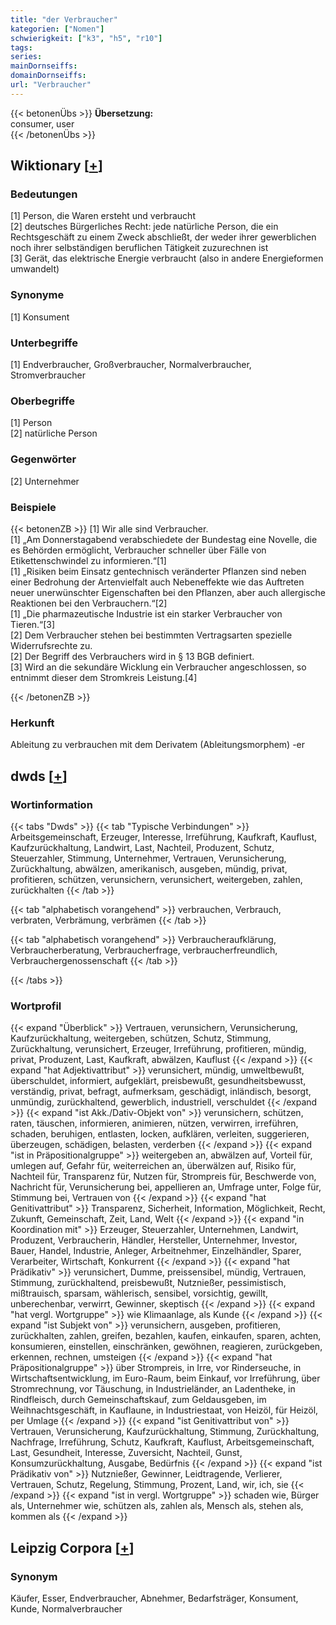 ```yaml
---
title: "der Verbraucher"
kategorien: ["Nomen"]
schwierigkeit: ["k3", "h5", "r10"]
tags:
series:
mainDornseiffs:
domainDornseiffs:
url: "Verbraucher"
---
```


{{< betonenÜbs >}}
**Übersetzung:**  
consumer, user  
{{< /betonenÜbs >}}

## Wiktionary [[+](https://de.wiktionary.org/wiki/Verbraucher)]

### Bedeutungen
[1] Person, die Waren ersteht und verbraucht  
[2] deutsches Bürgerliches Recht: jede natürliche Person, die ein Rechtsgeschäft zu einem Zweck abschließt, der weder ihrer gewerblichen noch ihrer selbständigen beruflichen Tätigkeit zuzurechnen ist  
[3] Gerät, das elektrische Energie verbraucht (also in andere Energieformen umwandelt)  

### Synonyme
[1] Konsument  

### Unterbegriffe
[1] Endverbraucher, Großverbraucher, Normalverbraucher, Stromverbraucher  

### Oberbegriffe
[1] Person  
[2] natürliche Person  

### Gegenwörter
[2] Unternehmer  

### Beispiele
{{< betonenZB >}}
[1] Wir alle sind Verbraucher.  
[1] „Am Donnerstagabend verabschiedete der Bundestag eine Novelle, die es Behörden ermöglicht, Verbraucher schneller über Fälle von Etikettenschwindel zu informieren.“[1]  
[1] „Risiken beim Einsatz gentechnisch veränderter Pflanzen sind neben einer Bedrohung der Artenvielfalt auch Nebeneffekte wie das Auftreten neuer unerwünschter Eigenschaften bei den Pflanzen, aber auch allergische Reaktionen bei den Verbrauchern.“[2]  
[1] „Die pharmazeutische Industrie ist ein starker Verbraucher von Tieren.“[3]  
[2] Dem Verbraucher stehen bei bestimmten Vertragsarten spezielle Widerrufsrechte zu.  
[2] Der Begriff des Verbrauchers wird in § 13 BGB definiert.  
[3] Wird an die sekundäre Wicklung ein Verbraucher angeschlossen, so entnimmt dieser dem Stromkreis Leistung.[4]  

{{< /betonenZB >}}
### Herkunft
Ableitung zu verbrauchen mit dem Derivatem (Ableitungsmorphem) -er  



## dwds [[+](https://www.dwds.de/wb/Verbraucher)]

### Wortinformation
{{< tabs "Dwds" >}}
{{< tab "Typische Verbindungen" >}}
Arbeitsgemeinschaft, Erzeuger, Interesse, Irreführung, Kaufkraft, Kauflust, Kaufzurückhaltung, Landwirt, Last, Nachteil, Produzent, Schutz, Steuerzahler, Stimmung, Unternehmer, Vertrauen, Verunsicherung, Zurückhaltung, abwälzen, amerikanisch, ausgeben, mündig, privat, profitieren, schützen, verunsichern, verunsichert, weitergeben, zahlen, zurückhalten
{{< /tab >}}

{{< tab "alphabetisch vorangehend" >}}
verbrauchen, Verbrauch, verbraten, Verbrämung, verbrämen
{{< /tab >}}

{{< tab "alphabetisch vorangehend" >}}
Verbraucheraufklärung, Verbraucherberatung, Verbraucherfrage, verbraucherfreundlich, Verbrauchergenossenschaft
{{< /tab >}}

{{< /tabs >}}

### Wortprofil
{{< expand "Überblick" >}} Vertrauen, verunsichern, Verunsicherung, Kaufzurückhaltung, weitergeben, schützen, Schutz, Stimmung, Zurückhaltung, verunsichert, Erzeuger, Irreführung, profitieren, mündig, privat, Produzent, Last, Kaufkraft, abwälzen, Kauflust {{< /expand >}}
{{< expand "hat Adjektivattribut" >}} verunsichert, mündig, umweltbewußt, überschuldet, informiert, aufgeklärt, preisbewußt, gesundheitsbewusst, verständig, privat, befragt, aufmerksam, geschädigt, inländisch, besorgt, unmündig, zurückhaltend, gewerblich, industriell, verschuldet {{< /expand >}}
{{< expand "ist Akk./Dativ-Objekt von" >}} verunsichern, schützen, raten, täuschen, informieren, animieren, nützen, verwirren, irreführen, schaden, beruhigen, entlasten, locken, aufklären, verleiten, suggerieren, überzeugen, schädigen, belasten, verderben {{< /expand >}}
{{< expand "ist in Präpositionalgruppe" >}} weitergeben an, abwälzen auf, Vorteil für, umlegen auf, Gefahr für, weiterreichen an, überwälzen auf, Risiko für, Nachteil für, Transparenz für, Nutzen für, Strompreis für, Beschwerde von, Nachricht für, Verunsicherung bei, appellieren an, Umfrage unter, Folge für, Stimmung bei, Vertrauen von {{< /expand >}}
{{< expand "hat Genitivattribut" >}} Transparenz, Sicherheit, Information, Möglichkeit, Recht, Zukunft, Gemeinschaft, Zeit, Land, Welt {{< /expand >}}
{{< expand "in Koordination mit" >}} Erzeuger, Steuerzahler, Unternehmen, Landwirt, Produzent, Verbraucherin, Händler, Hersteller, Unternehmer, Investor, Bauer, Handel, Industrie, Anleger, Arbeitnehmer, Einzelhändler, Sparer, Verarbeiter, Wirtschaft, Konkurrent {{< /expand >}}
{{< expand "hat Prädikativ" >}} verunsichert, Dumme, preissensibel, mündig, Vertrauen, Stimmung, zurückhaltend, preisbewußt, Nutznießer, pessimistisch, mißtrauisch, sparsam, wählerisch, sensibel, vorsichtig, gewillt, unberechenbar, verwirrt, Gewinner, skeptisch {{< /expand >}}
{{< expand "hat vergl. Wortgruppe" >}} wie Klimaanlage, als Kunde {{< /expand >}}
{{< expand "ist Subjekt von" >}} verunsichern, ausgeben, profitieren, zurückhalten, zahlen, greifen, bezahlen, kaufen, einkaufen, sparen, achten, konsumieren, einstellen, einschränken, gewöhnen, reagieren, zurückgeben, erkennen, rechnen, umsteigen {{< /expand >}}
{{< expand "hat Präpositionalgruppe" >}} über Strompreis, in Irre, vor Rinderseuche, in Wirtschaftsentwicklung, im Euro-Raum, beim Einkauf, vor Irreführung, über Stromrechnung, vor Täuschung, in Industrieländer, an Ladentheke, in Rindfleisch, durch Gemeinschaftskauf, zum Geldausgeben, im Weihnachtsgeschäft, in Kauflaune, in Industriestaat, von Heizöl, für Heizöl, per Umlage {{< /expand >}}
{{< expand "ist Genitivattribut von" >}} Vertrauen, Verunsicherung, Kaufzurückhaltung, Stimmung, Zurückhaltung, Nachfrage, Irreführung, Schutz, Kaufkraft, Kauflust, Arbeitsgemeinschaft, Last, Gesundheit, Interesse, Zuversicht, Nachteil, Gunst, Konsumzurückhaltung, Ausgabe, Bedürfnis {{< /expand >}}
{{< expand "ist Prädikativ von" >}} Nutznießer, Gewinner, Leidtragende, Verlierer, Vertrauen, Schutz, Regelung, Stimmung, Prozent, Land, wir, ich, sie {{< /expand >}}
{{< expand "ist in vergl. Wortgruppe" >}} schaden wie, Bürger als, Unternehmer wie, schützen als, zahlen als, Mensch als, stehen als, kommen als {{< /expand >}}

## Leipzig Corpora [[+](https://corpora.uni-leipzig.de/en/res?word=Verbraucher&corpusId=deu_newscrawl-public_2018)]


### Synonym
Käufer, Esser, Endverbraucher, Abnehmer, Bedarfsträger, Konsument, Kunde, Normalverbraucher

